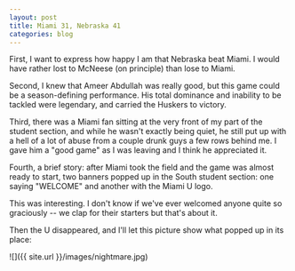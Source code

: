 ```yaml
---
layout: post
title: Miami 31, Nebraska 41
categories: blog
---
```

First, I want to express how happy I am that Nebraska beat Miami. I would have rather lost to McNeese (on principle) than lose to Miami.

Second, I knew that Ameer Abdullah was really good, but this game could be a season-defining performance. His total dominance and inability to be tackled were legendary, and carried the Huskers to victory.

Third, there was a Miami fan sitting at the very front of my part of the student section, and while he wasn't exactly being quiet, he still put up with a hell of a lot of abuse from a couple drunk guys a few rows behind me. I gave him a "good game" as I was leaving and I think he appreciated it.

Fourth, a brief story: after Miami took the field and the game was almost ready to start, two banners popped up in the South student section: one saying "WELCOME" and another with the Miami U logo.

This was interesting. I don't know if we've ever welcomed anyone quite so graciously -- we clap for their starters but that's about it.

Then the U disappeared, and I'll let this picture show what popped up in its place:

![]({{ site.url }}/images/nightmare.jpg)
